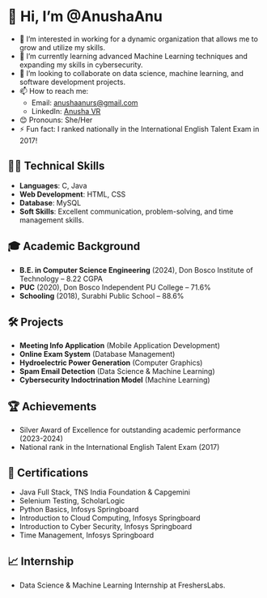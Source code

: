 # 👋 Hi, I’m @AnushaAnu

- 👀 I’m interested in working for a dynamic organization that allows me to grow and utilize my skills.
- 🌱 I’m currently learning advanced Machine Learning techniques and expanding my skills in cybersecurity.
- 💞️ I’m looking to collaborate on data science, machine learning, and software development projects.
- 📫 How to reach me: 
  - Email: [anushaanurs@gmail.com](mailto:anushaanurs@gmail.com)
  - LinkedIn: [Anusha VR](https://www.linkedin.com/in/anusha-vr)
- 😊 Pronouns: She/Her
- ⚡ Fun fact: I ranked nationally in the International English Talent Exam in 2017!

## 👩‍💻 Technical Skills
- **Languages**: C, Java
- **Web Development**: HTML, CSS
- **Database**: MySQL
- **Soft Skills**: Excellent communication, problem-solving, and time management skills.

## 🎓 Academic Background
- **B.E. in Computer Science Engineering** (2024), Don Bosco Institute of Technology – 8.22 CGPA
- **PUC** (2020), Don Bosco Independent PU College – 71.6%
- **Schooling** (2018), Surabhi Public School – 88.6%

## 🛠️ Projects
- **Meeting Info Application** (Mobile Application Development)
- **Online Exam System** (Database Management)
- **Hydroelectric Power Generation** (Computer Graphics)
- **Spam Email Detection** (Data Science & Machine Learning)
- **Cybersecurity Indoctrination Model** (Machine Learning)

## 🏆 Achievements
- Silver Award of Excellence for outstanding academic performance (2023-2024)
- National rank in the International English Talent Exam (2017)

## 🔗 Certifications
- Java Full Stack, TNS India Foundation & Capgemini
- Selenium Testing, ScholarLogic
- Python Basics, Infosys Springboard
- Introduction to Cloud Computing, Infosys Springboard
- Introduction to Cyber Security, Infosys Springboard
- Time Management, Infosys Springboard

## 📈 Internship
- Data Science & Machine Learning Internship at FreshersLabs.

<!---
AnushaaAnu/AnushaaAnu is a ✨ special ✨ repository because its `README.md` (this file) appears on your GitHub profile.
You can click the Preview link to take a look at your changes.
--->
